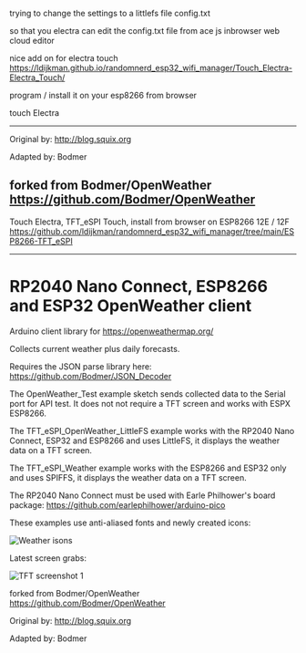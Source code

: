 
trying to change the settings to a littlefs file config.txt

so that you electra can edit the config.txt file from ace js inbrowser web cloud editor

nice add on for electra touch https://ldijkman.github.io/randomnerd_esp32_wifi_manager/Touch_Electra-Electra_Touch/

program / install it on your esp8266 from browser

touch Electra

------------------

Original by: http://blog.squix.org

Adapted by: Bodmer

forked from Bodmer/OpenWeather https://github.com/Bodmer/OpenWeather
---

Touch Electra, TFT_eSPI Touch, install from browser on ESP8266 12E / 12F
https://github.com/ldijkman/randomnerd_esp32_wifi_manager/tree/main/ESP8266-TFT_eSPI

---


# RP2040 Nano Connect, ESP8266 and ESP32 OpenWeather client

Arduino client library for https://openweathermap.org/

Collects current weather plus daily forecasts.

Requires the JSON parse library here:
https://github.com/Bodmer/JSON_Decoder

The OpenWeather_Test example sketch sends collected data to the Serial port for API test. It does not not require a TFT screen and works with ESPX ESP8266.

The TFT_eSPI_OpenWeather_LittleFS example works with the RP2040 Nano Connect, ESP32 and ESP8266 and uses LittleFS, it displays the weather data on a TFT screen.

The TFT_eSPI_Weather example works with the ESP8266 and ESP32 only and uses SPIFFS, it displays the weather data on a TFT screen.

The RP2040 Nano Connect must be used with Earle Philhower's board package:
https://github.com/earlephilhower/arduino-pico

These examples use anti-aliased fonts and newly created icons:

![Weather isons](https://i.imgur.com/luK7Vcj.jpg)

Latest screen grabs:

![TFT screenshot 1](https://i.imgur.com/ORovwNY.png)

forked from Bodmer/OpenWeather https://github.com/Bodmer/OpenWeather

Original by: http://blog.squix.org

Adapted by: Bodmer
